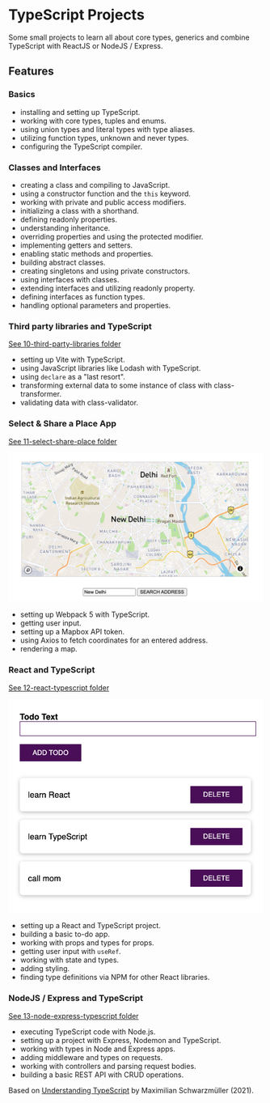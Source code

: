 # TypeScript Projects

Some small projects to learn all about core types, generics and combine TypeScript with ReactJS or NodeJS / Express.

## Features

### Basics

- installing and setting up TypeScript.
- working with core types, tuples and enums.
- using union types and literal types with type aliases.
- utilizing function types, unknown and never types.
- configuring the TypeScript compiler.

### Classes and Interfaces

- creating a class and compiling to JavaScript.
- using a constructor function and the `this` keyword.
- working with private and public access modifiers.
- initializing a class with a shorthand.
- defining readonly properties.
- understanding inheritance.
- overriding properties and using the protected modifier.
- implementing getters and setters.
- enabling static methods and properties.
- building abstract classes.
- creating singletons and using private constructors.
- using interfaces with classes.
- extending interfaces and utilizing readonly property.
- defining interfaces as function types.
- handling optional parameters and properties.

### Third party libraries and TypeScript

[See 10-third-party-libraries folder](10-third-party-libraries)

- setting up Vite with TypeScript.
- using JavaScript libraries like Lodash with TypeScript.
- using `declare` as a "last resort".
- transforming external data to some instance of class with class-transformer.
- validating data with class-validator.

### Select & Share a Place App

[See 11-select-share-place folder](11-select-share-place)

<p align="center">
        <a href="11-select-share-place">
                <img src="11-select-share-place/screenshot.png" style="width:528px;max-width: 100%;">
        </a>
</p>

- setting up Webpack 5 with TypeScript.
- getting user input.
- setting up a Mapbox API token.
- using Axios to fetch coordinates for an entered address.
- rendering a map.

### React and TypeScript

[See 12-react-typescript folder](12-react-typescript)

<p align="center">
        <a href="12-react-typescript">
                <img src="12-react-typescript/screenshot.png" style="width:528px;max-width: 100%;">
        </a>
</p>

- setting up a React and TypeScript project.
- building a basic to-do app.
- working with props and types for props.
- getting user input with `useRef`.
- working with state and types.
- adding styling.
- finding type definitions via NPM for other React libraries.

### NodeJS / Express and TypeScript

[See 13-node-express-typescript folder](13-node-express-typescript)

- executing TypeScript code with Node.js.
- setting up a project with Express, Nodemon and TypeScript.
- working with types in Node and Express apps.
- adding middleware and types on requests.
- working with controllers and parsing request bodies.
- building a basic REST API with CRUD operations.

Based on [Understanding TypeScript](https://www.udemy.com/course/understanding-typescript/) by Maximilian Schwarzmüller (2021).
